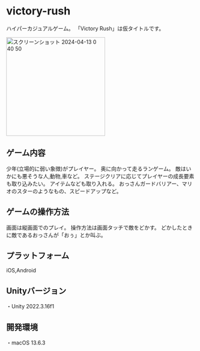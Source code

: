 # victory-rush
ハイパーカジュアルゲーム。
「Victory Rush」は仮タイトルです。

<img width="263" alt="スクリーンショット 2024-04-13 0 40 50" src="https://github.com/dynarockpine/victory-rush/assets/32167610/efa8d860-0d98-494a-ac1c-b2784de3a005">

## ゲーム内容
少年(立場的に弱い象徴)がプレイヤー。
奥に向かって走るランゲーム。
敵はいかにも悪そうな人,動物,車など。
ステージクリアに応じてプレイヤーの成長要素も取り込みたい。
アイテムなども取り入れる。
おっさんガードバリアー、マリオのスターのようなもの、スピードアップなど。

##  ゲームの操作方法  
画面は縦画面でのプレイ。
操作方法は画面タッチで敵をどかす。
どかしたときに敵であるおっさんが「おぅ」とか叫ぶ。

##  プラットフォーム  
iOS,Android

## Unityバージョン
・Unity 2022.3.16f1
<br>

## 開発環境
・macOS 13.6.3
<br>

